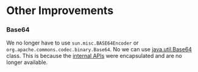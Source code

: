 # Other Improvements

### Base64

We no longer have to use `sun.misc.BASE64Encoder` or `org.apache.commons.codec.binary.Base64`. No we can use [java.util.Base64](https://docs.oracle.com/javase/9/docs/api/java/util/Base64.html) class. This is because the [internal APIs](https://www.javaworld.com/article/2952869/java-platform/understanding-sun-misc-unsafe.html) were encapsulated and are no longer available.

